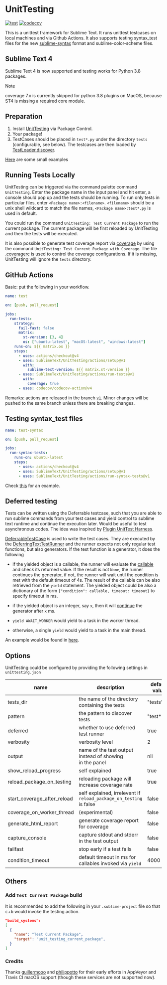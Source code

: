 UnitTesting
===========

[![test](https://github.com/SublimeText/UnitTesting/actions/workflows/test.yaml/badge.svg)](https://github.com/SublimeText/UnitTesting/actions/workflows/test.yaml)
[![codecov](https://codecov.io/gh/SublimeText/UnitTesting/branch/master/graph/badge.svg)](https://codecov.io/gh/SublimeText/UnitTesting)

This is a unittest framework for Sublime Text.
It runs unittest testcases on local machines and via Github Actions.
It also supports testing syntax_test files for the new [sublime-syntax](https://www.sublimetext.com/docs/3/syntax.html) 
format and sublime-color-scheme files.


## Sublime Text 4

Sublime Text 4 is now supported and testing works for Python 3.8 packages.

> [!NOTE]
>
> coverage 7.x is currently skipped for python 3.8 plugins on MacOS,
> because ST4 is missing a required core module.

## Preparation

1. Install [UnitTesting](https://github.com/SublimeText/UnitTesting) via Package Control.
2. Your package!
3. TestCases should be placed in `test*.py` under the directory `tests` 
   (configurable, see below). The testcases are then loaded by [TestLoader.discover](https://docs.python.org/3.3/library/unittest.html#unittest.TestLoader.discover).

[Here](https://github.com/randy3k/UnitTesting-example) are some small examples

## Running Tests Locally

UnitTesting can be triggered via the command palette command `UnitTesting`.
Enter the package name in the input panel and hit enter, a console should pop
up and the tests should be running. To run only tests in particular files,
enter `<Package name>:<filename>`. `<filename>` should be a unix shell
wildcard to match the file names, `<Package name>:test*.py` is used in
default.


You could run the command `UnitTesting: Test Current Package` to run the
current package. The current package will be first reloaded by UnitTesting
and then the tests will be executed.


It is also possible to generate test
coverage report via [coverage](https://pypi.python.org/pypi/coverage) by using the command
`UnitTesting: Test Current Package with Coverage`.
The file [.coveragerc](.coveragerc) is used to control the coverage configurations. If
it is missing, UnitTesting will ignore the `tests` directory.


## GitHub Actions

Basic: put the following in your workflow.
```yaml
name: test

on: [push, pull_request]

jobs:
  run-tests:
    strategy:
      fail-fast: false
      matrix:
        st-version: [3, 4]
        os: ["ubuntu-latest", "macOS-latest", "windows-latest"]
    runs-on: ${{ matrix.os }}
    steps:
      - uses: actions/checkout@v4
      - uses: SublimeText/UnitTesting/actions/setup@v1
        with:
          sublime-text-version: ${{ matrix.st-version }}
      - uses: SublimeText/UnitTesting/actions/run-tests@v1
        with:
          coverage: true
      - uses: codecov/codecov-action@v4
```

Remarks: actions are released in the branch [`v1`](https://github.com/SublimeText/UnitTesting/tree/v1). Minor changes will be pushed to the same branch unless there
are breaking changes.

## Testing syntax_test files

```yaml
name: test-syntax

on: [push, pull_request]

jobs:
  run-syntax-tests:
    runs-on: ubuntu-latest
    steps:
      - uses: actions/checkout@v4
      - uses: SublimeText/UnitTesting/actions/setup@v1
      - uses: SublimeText/UnitTesting/actions/run-syntax-tests@v1
```
Check [this](https://github.com/randy3k/UnitTesting-example) for an example.


## Deferred testing

Tests can be written using the Deferrable testcase, such that you are
able to run sublime commands from your test cases and yield control to sublime
text runtime and continue the execution later. Would be useful to test
asynchronous codes. The idea was inspired by [Plugin UnitTest Harness](https://bitbucket.org/klorenz/sublimepluginunittestharness).


[DeferrableTestCase][1] is used to write the test cases. They are executed by
the [DeferringTextTestRunner][2] and the runner expects not only regular test
functions, but also generators. If the test function is a generator, it does
the following

- if the yielded object is a callable, the runner will evaluate the
  [callable][3] and check its returned value. If the result is not `None`, 
  the runner continues the generator, if not, the runner will wait until the
  condition is met with the default timeout of 4s. The result of the callable
  can be also retrieved from the `yield` statement. The yielded object could 
  be also a dictionary of the form `{"condition": callable, timeout: timeout}` 
  to specify timeout in ms.

- if the yielded object is an integer, say `x`, then it will [continue][4] the
  generator after `x` ms.

- `yield AWAIT_WORKER` would yield to a task in the worker thread.

- otherwise, a single `yield` would yield to a task in the main thread.



An example would be found in [here](https://github.com/randy3k/UnitTesting-example/blob/master/tests/test_defer.py).


## Options

UnitTesting could be configured by providing the following settings in `unittesting.json`

| name                        | description                                                         | default value |
| ----                        | ---                                                                 | ----          |
| tests_dir                   | the name of the directory containing the tests                      | "tests"       |
| pattern                     | the pattern to discover tests                                       | "test*.py"    |
| deferred                    | whether to use deferred test runner                                 | true          |
| verbosity                   | verbosity level                                                     | 2             |
| output                      | name of the test output instead of showing <br> in the panel        | nil           |
| show_reload_progress        | self explained                                                      | true          |
| reload_package_on_testing   | reloading package will increase coverage rate                       | true          |
| start_coverage_after_reload | self explained, irrelevent if  `reload_package_on_testing` is false | false         |
| coverage_on_worker_thread   | (experimental)                                                      | false         |
| generate_html_report        | generate coverage report for coverage                               | false         |
| capture_console             | capture stdout and stderr in the test output                        | false         |
| failfast                    | stop early if a test fails                                          | false         |
| condition_timeout           | default timeout in ms for callables invoked via `yield`             | 4000          |

## Others

### Add `Test Current Package` build

It is recommended to add the following in your `.sublime-project` file so that <kbd>c</kbd>+<kbd>b</kbd> would invoke the testing action.

```json
"build_systems":
[
  {
    "name": "Test Current Package",
    "target": "unit_testing_current_package",
  }
]
```

### Credits
Thanks [guillermooo](https://github.com/guillermooo) and [philippotto](https://github.com/philippotto) for their early efforts in AppVeyor and Travis CI macOS support (though these services are not supported now).


[1]: https://github.com/SublimeText/UnitTesting/blob/60e15d42d6ff96156408aec1999d6a16ddcf8e03/unittesting/core/py33/case.py#L22
[2]: https://github.com/SublimeText/UnitTesting/blob/60e15d42d6ff96156408aec1999d6a16ddcf8e03/unittesting/core/py33/runner.py#L21
[3]: https://github.com/SublimeText/UnitTesting/blob/60e15d42d6ff96156408aec1999d6a16ddcf8e03/unittesting/core/py33/runner.py#L65
[4]: https://github.com/SublimeText/UnitTesting/blob/60e15d42d6ff96156408aec1999d6a16ddcf8e03/unittesting/core/py33/runner.py#L72
